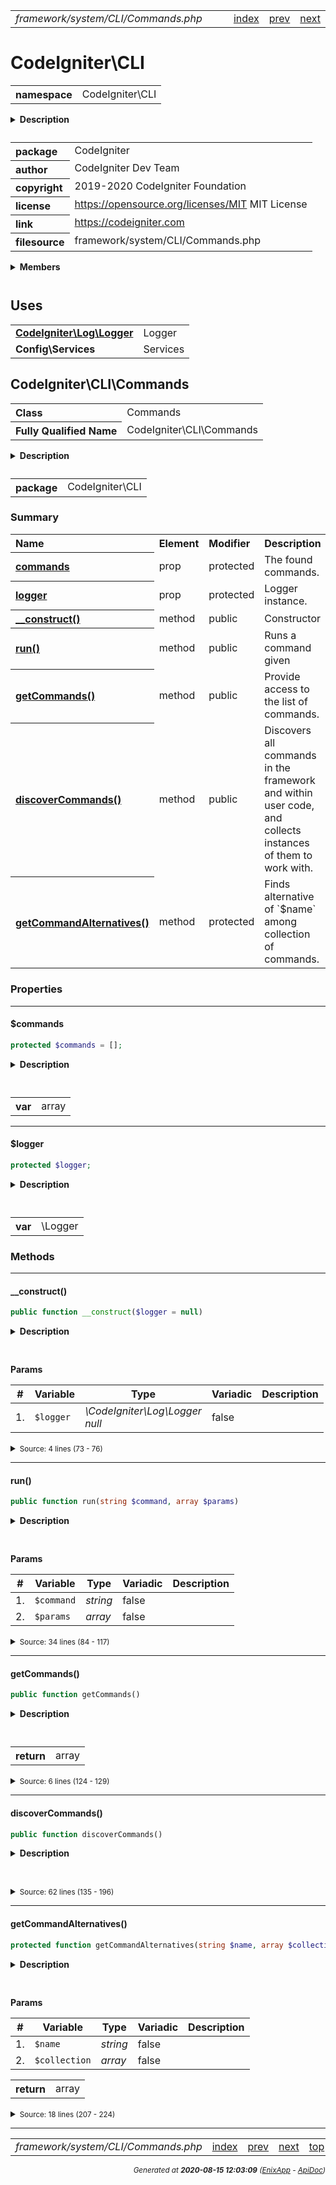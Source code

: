 


 



<table>
<tr>
<td style="width:100%"><em>framework/system/CLI/Commands.php</em></td>
<td><a href="../../../../../../api/index.md">index</a></td>
<td><a href="../../../../../../api/vendor/codeigniter4/framework/system/CLI/CommandRunner.md">prev</a></td>
<td><a href="../../../../../../api/vendor/codeigniter4/framework/system/CLI/Console.md">next</a></td>
</tr>
</table>







# CodeIgniter\CLI 
<table style="text-align:left">
<tr><th>namespace</th><td>CodeIgniter\CLI</td></tr>
</table>

<details>
<summary style="margin-bottom:12px;"><strong>Description</strong></summary>

<table>
<tr><td>
CodeIgniter
</td></tr>
</table>

<table>
<tr><td>
An open source application development framework for PHP

This content is released under the MIT License (MIT)

Copyright (c) 2014-2019 British Columbia Institute of Technology
Copyright (c) 2019-2020 CodeIgniter Foundation

Permission is hereby granted, free of charge, to any person obtaining a copy
of this software and associated documentation files (the "Software"), to deal
in the Software without restriction, including without limitation the rights
to use, copy, modify, merge, publish, distribute, sublicense, and/or sell
copies of the Software, and to permit persons to whom the Software is
furnished to do so, subject to the following conditions:

The above copyright notice and this permission notice shall be included in
all copies or substantial portions of the Software.

THE SOFTWARE IS PROVIDED "AS IS", WITHOUT WARRANTY OF ANY KIND, EXPRESS OR
IMPLIED, INCLUDING BUT NOT LIMITED TO THE WARRANTIES OF MERCHANTABILITY,
FITNESS FOR A PARTICULAR PURPOSE AND NONINFRINGEMENT. IN NO EVENT SHALL THE
AUTHORS OR COPYRIGHT HOLDERS BE LIABLE FOR ANY CLAIM, DAMAGES OR OTHER
LIABILITY, WHETHER IN AN ACTION OF CONTRACT, TORT OR OTHERWISE, ARISING FROM,
OUT OF OR IN CONNECTION WITH THE SOFTWARE OR THE USE OR OTHER DEALINGS IN
THE SOFTWARE.
</td></tr>
</table>

</details>



<table style="text-align:left">
<tr style="vertical-align:top;">
<th>package</th>
<td>CodeIgniter
</td>
</tr>
<tr style="vertical-align:top;">
<th>author</th>
<td>CodeIgniter Dev Team
</td>
</tr>
<tr style="vertical-align:top;">
<th>copyright</th>
<td>2019-2020 CodeIgniter Foundation
</td>
</tr>
<tr style="vertical-align:top;">
<th>license</th>
<td><a href="https://opensource.org/licenses/MIT">https://opensource.org/licenses/MIT</a>	MIT License
</td>
</tr>
<tr style="vertical-align:top;">
<th>link</th>
<td><a href="https://codeigniter.com">https://codeigniter.com</a>

</td>
</tr>
<tr style="vertical-align:top;">
<th>filesource</th>
<td>framework/system/CLI/Commands.php
</td>
</tr>
</table>

 

<details>
<summary style="margin-bottom:12px;"><strong>Members</strong></summary>
<table>
<tr><td><a href="../../../../../../api/vendor/codeigniter4/framework/system/CLI/BaseCommand.md">CodeIgniter\CLI\BaseCommand</a></td></tr>
<tr><td><a href="../../../../../../api/vendor/codeigniter4/framework/system/CLI/CLI.md">CodeIgniter\CLI\CLI</a></td></tr>
<tr><td><a href="../../../../../../api/vendor/codeigniter4/framework/system/CLI/CommandRunner.md">CodeIgniter\CLI\CommandRunner</a></td></tr>
<tr><td><a href="../../../../../../api/vendor/codeigniter4/framework/system/CLI/Commands.md">CodeIgniter\CLI\Commands</a></td></tr>
<tr><td><a href="../../../../../../api/vendor/codeigniter4/framework/system/CLI/Console.md">CodeIgniter\CLI\Console</a></td></tr>
<tr><td><a href="../../../../../../api/vendor/codeigniter4/framework/system/CLI/Exceptions/CLIException.md">CodeIgniter\CLI\Exceptions\CLIException</a></td></tr>
</table>
</details>



 
 ## Uses

<table style="text-align:left;">
<tr>
<td>
<a href="../../../../../../api/vendor/codeigniter4/framework/system/Log/Logger.md"><strong>CodeIgniter\Log\Logger</strong></a>
</td>
<td>Logger</td>
</tr>
<tr>
<td>
<strong>Config\Services</strong>
</td>
<td>Services</td>
</tr>
</table>



 
## CodeIgniter\CLI\Commands

<table style="text-align:left">
<tr><th>Class</th><td>Commands</td></tr>
<tr><th>Fully Qualified Name</th><td>CodeIgniter\CLI\Commands</td></tr>
</table>


<details>
<summary style="margin-bottom:12px;"><strong>Description</strong></summary>

<table>
<tr><td>
Class Commands
</td></tr>
</table>

<table>
<tr><td>
Core functionality for running, listing, etc commands.
</td></tr>
</table>

</details>



<table style="text-align:left">
<tr style="vertical-align:top;">
<th>package</th>
<td>CodeIgniter\CLI
</td>
</tr>
</table>



### Summary


<table style="text-align:left;">
<tr>
<th>Name</th>
<th>Element</th>
<th>Modifier</th>
<th>Description</th>
</tr>

<tr>
<th><a href="#commands"><strong>commands</strong></a></th>
<td>prop</td>
<td>
protected

</td>
<td>The found commands.</td>
</tr>
<tr>
<th><a href="#logger"><strong>logger</strong></a></th>
<td>prop</td>
<td>
protected

</td>
<td>Logger instance.</td>
</tr>

<tr>
<th><a href="#__construct"><strong>__construct</strong>()</a></th>
<td>method</td>
<td>
public

</td>
<td>Constructor</td>
</tr>
<tr>
<th><a href="#run"><strong>run</strong>()</a></th>
<td>method</td>
<td>
public

</td>
<td>Runs a command given</td>
</tr>
<tr>
<th><a href="#getCommands"><strong>getCommands</strong>()</a></th>
<td>method</td>
<td>
public

</td>
<td>Provide access to the list of commands.</td>
</tr>
<tr>
<th><a href="#discoverCommands"><strong>discoverCommands</strong>()</a></th>
<td>method</td>
<td>
public

</td>
<td>Discovers all commands in the framework and within user code,
and collects instances of them to work with.</td>
</tr>
<tr>
<th><a href="#getCommandAlternatives"><strong>getCommandAlternatives</strong>()</a></th>
<td>method</td>
<td>
protected

</td>
<td>Finds alternative of `$name` among collection
of commands.</td>
</tr>

</table>





### Properties


<hr>

#### $commands

```php
protected $commands = [];
```

<details>
<summary style="margin-bottom:12px;"><strong>Description</strong></summary>

<table>
<tr><td>
The found commands.
</td></tr>
</table>


</details>



<table style="text-align:left">
</table>




<table>
<tr>
<th style="vertical-align:top;">var</th>
<td>array
</td>
</tr>
</table>


<hr>

#### $logger

```php
protected $logger;
```

<details>
<summary style="margin-bottom:12px;"><strong>Description</strong></summary>

<table>
<tr><td>
Logger instance.
</td></tr>
</table>


</details>



<table style="text-align:left">
</table>




<table>
<tr>
<th style="vertical-align:top;">var</th>
<td>\Logger
</td>
</tr>
</table>







### Methods


<hr>

#### __construct()

```php
public function __construct($logger = null)
```

<details>
<summary style="margin-bottom:12px;"><strong>Description</strong></summary>

<table>
<tr><td>
Constructor
</td></tr>
</table>


</details>



<table style="text-align:left">
</table>


**Params**

<table>
<thead>
<tr>
<th>#</th>
<th>Variable</th>
<th>Type</th>
<th>Variadic</th>
<th>Description</th>
</tr>
</thead>
<tbody>

<tr>
<td>1.</td>
<td><code>$logger</code></td>
<td><em>\CodeIgniter\Log\Logger<br>null
</em></td>
<td>false</td>
<td></td>
</tr>


</tbody>
</table>








<details>
<summary><small>Source: 4 lines (73 - 76)</small></summary>

```php
public function __construct($logger = null)
{
	$this->logger = $logger ?? service('logger');
}
```

</details>


<hr>

#### run()

```php
public function run(string $command, array $params)
```

<details>
<summary style="margin-bottom:12px;"><strong>Description</strong></summary>

<table>
<tr><td>
Runs a command given
</td></tr>
</table>


</details>



<table style="text-align:left">
</table>


**Params**

<table>
<thead>
<tr>
<th>#</th>
<th>Variable</th>
<th>Type</th>
<th>Variadic</th>
<th>Description</th>
</tr>
</thead>
<tbody>

<tr>
<td>1.</td>
<td><code>$command</code></td>
<td><em>string
</em></td>
<td>false</td>
<td></td>
</tr>

<tr>
<td>2.</td>
<td><code>$params</code></td>
<td><em>array
</em></td>
<td>false</td>
<td></td>
</tr>


</tbody>
</table>








<details>
<summary><small>Source: 34 lines (84 - 117)</small></summary>

```php
public function run(string $command, array $params)
{
	$this->discoverCommands();

	if (! isset($this->commands[$command]))
	{
		$message = lang('CLI.commandNotFound', [$command]);

		if ($alternatives = $this->getCommandAlternatives($command, $this->commands))
		{
			if (count($alternatives) === 1)
			{
				$message .= "\n\n" . lang('CLI.altCommandSingular') . "\n    ";
			}
			else
			{
				$message .= "\n\n" . lang('CLI.altCommandPlural') . "\n    ";
			}

			$message .= implode("\n    ", $alternatives);
		}

		CLI::error($message);
		CLI::newLine();
		return;
	}

	// The file would have already been loaded during the
	// createCommandList function...
	$className = $this->commands[$command]['class'];
	$class     = new $className($this->logger, $this);

	return $class->run($params);
}
```

</details>


<hr>

#### getCommands()

```php
public function getCommands()
```

<details>
<summary style="margin-bottom:12px;"><strong>Description</strong></summary>

<table>
<tr><td>
Provide access to the list of commands.
</td></tr>
</table>


</details>



<table style="text-align:left">
</table>





<table>
<tr>
<th style="vertical-align:top;">return</th>
<td>array
</td>
</tr>
</table>





<details>
<summary><small>Source: 6 lines (124 - 129)</small></summary>

```php
public function getCommands()
{
	$this->discoverCommands();

	return $this->commands;
}
```

</details>


<hr>

#### discoverCommands()

```php
public function discoverCommands()
```

<details>
<summary style="margin-bottom:12px;"><strong>Description</strong></summary>

<table>
<tr><td>
Discovers all commands in the framework and within user code,
and collects instances of them to work with.
</td></tr>
</table>


</details>



<table style="text-align:left">
</table>










<details>
<summary><small>Source: 62 lines (135 - 196)</small></summary>

```php
public function discoverCommands()
{
	if (! empty($this->commands))
	{
		return;
	}

	$files = service('locator')->listFiles('Commands/');

	// If no matching command files were found, bail
	if (empty($files))
	{
		// This should never happen in unit testing.
		// if it does, we have far bigger problems!
		// @codeCoverageIgnoreStart
		return;
		// @codeCoverageIgnoreEnd
	}

	// Loop over each file checking to see if a command with that
	// alias exists in the class. If so, return it. Otherwise, try the next.
	foreach ($files as $file)
	{
		$className = Services::locator()->findQualifiedNameFromPath($file);
		if (empty($className) || ! class_exists($className))
		{
			continue;
		}

		try
		{
			$class = new \ReflectionClass($className);

			if (! $class->isInstantiable() || ! $class->isSubclassOf(BaseCommand::class))
			{
				continue;
			}

			$class = new $className($this->logger, $this);

			// Store it!
			if ($class->group !== null)
			{
				$this->commands[$class->name] = [
					'class'       => $className,
					'file'        => $file,
					'group'       => $class->group,
					'description' => $class->description,
				];
			}

			$class = null;
			unset($class);
		}
		catch (\ReflectionException $e)
		{
			$this->logger->error($e->getMessage());
		}
	}

	asort($this->commands);
}
```

</details>


<hr>

#### getCommandAlternatives()

```php
protected function getCommandAlternatives(string $name, array $collection) : array
```

<details>
<summary style="margin-bottom:12px;"><strong>Description</strong></summary>

<table>
<tr><td>
Finds alternative of `$name` among collection
of commands.
</td></tr>
</table>


</details>



<table style="text-align:left">
</table>


**Params**

<table>
<thead>
<tr>
<th>#</th>
<th>Variable</th>
<th>Type</th>
<th>Variadic</th>
<th>Description</th>
</tr>
</thead>
<tbody>

<tr>
<td>1.</td>
<td><code>$name</code></td>
<td><em>string
</em></td>
<td>false</td>
<td></td>
</tr>

<tr>
<td>2.</td>
<td><code>$collection</code></td>
<td><em>array
</em></td>
<td>false</td>
<td></td>
</tr>


</tbody>
</table>



<table>
<tr>
<th style="vertical-align:top;">return</th>
<td>array
</td>
</tr>
</table>





<details>
<summary><small>Source: 18 lines (207 - 224)</small></summary>

```php
protected function getCommandAlternatives(string $name, array $collection): array
{
	$alternatives = [];

	foreach ($collection as $commandName => $attributes)
	{
		$lev = levenshtein($name, $commandName);

		if ($lev <= strlen($commandName) / 3 || strpos($commandName, $name) !== false)
		{
			$alternatives[$commandName] = $lev;
		}
	}

	ksort($alternatives, SORT_NATURAL | SORT_FLAG_CASE);

	return array_keys($alternatives);
}
```

</details>





 


 
  




<hr>

<table>
<tr>
<td style="width:100%"><em>framework/system/CLI/Commands.php</em></td>
<td><a href="../../../../../../api/index.md">index</a></td>
<td><a href="../../../../../../api/vendor/codeigniter4/framework/system/CLI/CommandRunner.md">prev</a></td>
<td><a href="../../../../../../api/vendor/codeigniter4/framework/system/CLI/Console.md">next</a></td>
<td><a href="#">top</a></td></tr>
</table>




<div style="text-align:right;">

<small>_Generated at **2020-08-15 12:03:09**_ *([EnixApp](https://github.com/enix-app) - [ApiDoc](https://github.com/enix-app/apidoc))*</small>
</div>